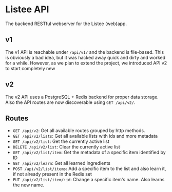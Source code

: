 # Listee API

The backend RESTful webserver for the Listee (web)app. 

## v1

The v1 API is reachable under `/api/v1/` and the backend is file-based. This is obviously a bad idea, but it was hacked
away quick and dirty and worked for a while. However, as we plan to extend the project, we introduced API v2 to start
completely new

## v2

The v2 API uses a PostgreSQL + Redis backend for proper data storage. Also the API routes are now discoverable using `GET
/api/v2/`.

## Routes

- `GET /api/v2`: Get all available routes grouped by http methods.
- `GET /api/v2/lists`: Get all available lists with ids and more metadata
- `GET /api/v2/list`: Get the currently active list
- `DELETE /api/v2/list`: Clear the currently active list
- `GET /api/v2/list/item`: Get the metadata of a specific item identified by ID
- `GET /api/v2/learn`: Get all learned ingredients
- `POST /api/v2/list/items`: Add a specific item to the list and also learn it, if not already present in the Redis set
- `PUT /api/v2/list/item/:id`: Change a specific item's name. Also learns the new name.